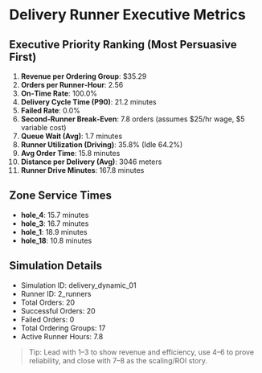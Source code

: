 # Delivery Runner Executive Metrics

## Executive Priority Ranking (Most Persuasive First)
1. **Revenue per Ordering Group**: $35.29
2. **Orders per Runner‑Hour**: 2.56
3. **On‑Time Rate**: 100.0%
4. **Delivery Cycle Time (P90)**: 21.2 minutes
5. **Failed Rate**: 0.0%
6. **Second‑Runner Break‑Even**: 7.8 orders (assumes $25/hr wage, $5 variable cost)
7. **Queue Wait (Avg)**: 1.7 minutes
8. **Runner Utilization (Driving)**: 35.8% (Idle 64.2%)
9. **Avg Order Time**: 15.8 minutes
10. **Distance per Delivery (Avg)**: 3046 meters
11. **Runner Drive Minutes**: 167.8 minutes

## Zone Service Times
- **hole_4**: 15.7 minutes
- **hole_3**: 16.7 minutes
- **hole_1**: 18.9 minutes
- **hole_18**: 10.8 minutes


## Simulation Details
- Simulation ID: delivery_dynamic_01
- Runner ID: 2_runners
- Total Orders: 20
- Successful Orders: 20
- Failed Orders: 0
- Total Ordering Groups: 17
- Active Runner Hours: 7.8

> Tip: Lead with 1–3 to show revenue and efficiency, use 4–6 to prove reliability, and close with 7–8 as the scaling/ROI story.
